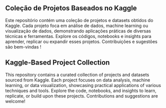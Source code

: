 ## Coleção de Projetos Baseados no Kaggle
Este repositório contém uma coleção de projetos e datasets obtidos do Kaggle. Cada projeto foca em análise de dados, machine learning ou visualização de dados, demonstrando aplicações práticas de diversas técnicas e ferramentas. Explore os códigos, notebooks e insights para aprender, replicar ou expandir esses projetos. Contribuições e sugestões são bem-vindas !

## Kaggle-Based Project Collection
This repository contains a curated collection of projects and datasets sourced from Kaggle. Each project focuses on data analysis, machine learning, or data visualization, showcasing practical applications of various techniques and tools. Explore the code, notebooks, and insights to learn, replicate, or build upon these projects. Contributions and suggestions are welcome!